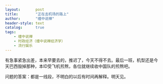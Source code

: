 ```yaml
---
layout:       post
title:        "正在去机场的路上"
author:       "缠中说禅"
header-style: text
catalog:      true
tags:
    - 缠中说禅
	- 时政经济（缠中说禅经济学）
    - 流行娱乐
---
```


有急事紧急出差，本来早要去的，推迟了，今天不得不去。最后一班，机型还是今天巴西毁掉那种，本ID受飞机煎熬，各位就继续收中国队的煎熬吧。



问题的答案：都是一线段，不明白的以后有时间再解释。明天见。
